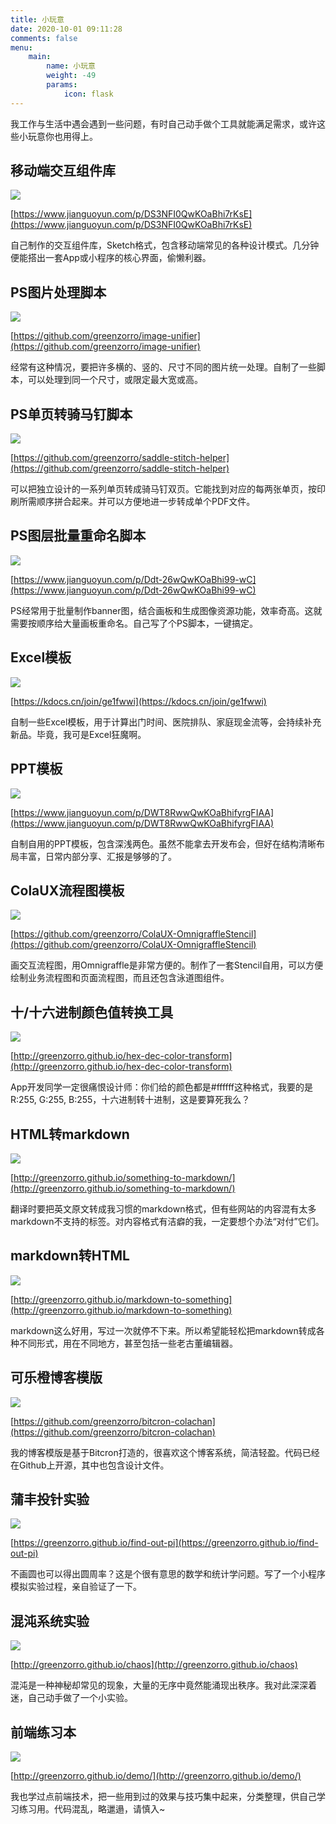 ```yaml
---
title: 小玩意
date: 2020-10-01 09:11:28
comments: false
menu: 
    main:
        name: 小玩意
        weight: -49
        params:
            icon: flask
---
```


我工作与生活中遇会遇到一些问题，有时自己动手做个工具就能满足需求，或许这些小玩意你也用得上。

## 移动端交互组件库

![](https://storage.fleek-internal.com/0a3a8890-e65e-47ce-93d7-0442b9209d38-bucket/blog/tools/ux-library.png)

[https://www.jianguoyun.com/p/DS3NFI0QwKOaBhi7rKsE](https://www.jianguoyun.com/p/DS3NFI0QwKOaBhi7rKsE)

自己制作的交互组件库，Sketch格式，包含移动端常见的各种设计模式。几分钟便能搭出一套App或小程序的核心界面，偷懒利器。

## PS图片处理脚本

![](https://storage.fleek-internal.com/0a3a8890-e65e-47ce-93d7-0442b9209d38-bucket/blog/tools/image-unifier.png)

[https://github.com/greenzorro/image-unifier](https://github.com/greenzorro/image-unifier)

经常有这种情况，要把许多横的、竖的、尺寸不同的图片统一处理。自制了一些脚本，可以处理到同一个尺寸，或限定最大宽或高。

## PS单页转骑马钉脚本

![](https://storage.fleek-internal.com/0a3a8890-e65e-47ce-93d7-0442b9209d38-bucket/blog/tools/saddle-stitch-helper.png)

[https://github.com/greenzorro/saddle-stitch-helper](https://github.com/greenzorro/saddle-stitch-helper)

可以把独立设计的一系列单页转成骑马钉双页。它能找到对应的每两张单页，按印刷所需顺序拼合起来。并可以方便地进一步转成单个PDF文件。

## PS图层批量重命名脚本

![](https://storage.fleek-internal.com/0a3a8890-e65e-47ce-93d7-0442b9209d38-bucket/blog/tools/ps-bulkrename.png)

[https://www.jianguoyun.com/p/Ddt-26wQwKOaBhi99-wC](https://www.jianguoyun.com/p/Ddt-26wQwKOaBhi99-wC)

PS经常用于批量制作banner图，结合画板和生成图像资源功能，效率奇高。这就需要按顺序给大量画板重命名。自己写了个PS脚本，一键搞定。

## Excel模板

![](https://storage.fleek-internal.com/0a3a8890-e65e-47ce-93d7-0442b9209d38-bucket/blog/tools/excel-template.png)

[https://kdocs.cn/join/ge1fwwi](https://kdocs.cn/join/ge1fwwi)

自制一些Excel模板，用于计算出门时间、医院排队、家庭现金流等，会持续补充新品。毕竟，我可是Excel狂魔啊。

## PPT模板

![](https://storage.fleek-internal.com/0a3a8890-e65e-47ce-93d7-0442b9209d38-bucket/blog/tools/powerpoint-template.png)

[https://www.jianguoyun.com/p/DWT8RwwQwKOaBhifyrgFIAA](https://www.jianguoyun.com/p/DWT8RwwQwKOaBhifyrgFIAA)

自制自用的PPT模板，包含深浅两色。虽然不能拿去开发布会，但好在结构清晰布局丰富，日常内部分享、汇报是够够的了。

## ColaUX流程图模板

![](https://storage.fleek-internal.com/0a3a8890-e65e-47ce-93d7-0442b9209d38-bucket/blog/tools/stencil.png)

[https://github.com/greenzorro/ColaUX-OmnigraffleStencil](https://github.com/greenzorro/ColaUX-OmnigraffleStencil)

画交互流程图，用Omnigraffle是非常方便的。制作了一套Stencil自用，可以方便绘制业务流程图和页面流程图，而且还包含泳道图组件。

## 十/十六进制颜色值转换工具

![](https://storage.fleek-internal.com/0a3a8890-e65e-47ce-93d7-0442b9209d38-bucket/blog/tools/hex-dec.png)

[http://greenzorro.github.io/hex-dec-color-transform](http://greenzorro.github.io/hex-dec-color-transform)

App开发同学一定很痛恨设计师：你们给的颜色都是#ffffff这种格式，我要的是R:255, G:255, B:255，十六进制转十进制，这是要算死我么？

## HTML转markdown

![](https://storage.fleek-internal.com/0a3a8890-e65e-47ce-93d7-0442b9209d38-bucket/blog/tools/markdown2.png)

[http://greenzorro.github.io/something-to-markdown/](http://greenzorro.github.io/something-to-markdown/)

翻译时要把英文原文转成我习惯的markdown格式，但有些网站的内容混有太多markdown不支持的标签。对内容格式有洁癖的我，一定要想个办法“对付”它们。

## markdown转HTML

![](https://storage.fleek-internal.com/0a3a8890-e65e-47ce-93d7-0442b9209d38-bucket/blog/tools/markdown.png)

[http://greenzorro.github.io/markdown-to-something](http://greenzorro.github.io/markdown-to-something)

markdown这么好用，写过一次就停不下来。所以希望能轻松把markdown转成各种不同形式，用在不同地方，甚至包括一些老古董编辑器。

## 可乐橙博客模版

![](https://storage.fleek-internal.com/0a3a8890-e65e-47ce-93d7-0442b9209d38-bucket/blog/tools/farbox-template.png)

[https://github.com/greenzorro/bitcron-colachan](https://github.com/greenzorro/bitcron-colachan)

我的博客模版是基于Bitcron打造的，很喜欢这个博客系统，简洁轻盈。代码已经在Github上开源，其中也包含设计文件。

## 蒲丰投针实验

![](https://storage.fleek-internal.com/0a3a8890-e65e-47ce-93d7-0442b9209d38-bucket/blog/tools/find-out-pi.png)

[https://greenzorro.github.io/find-out-pi](https://greenzorro.github.io/find-out-pi)

不画圆也可以得出圆周率？这是个很有意思的数学和统计学问题。写了一个小程序模拟实验过程，亲自验证了一下。

## 混沌系统实验

![](https://storage.fleek-internal.com/0a3a8890-e65e-47ce-93d7-0442b9209d38-bucket/blog/tools/chaos.png)

[http://greenzorro.github.io/chaos](http://greenzorro.github.io/chaos)

混沌是一种神秘却常见的现象，大量的无序中竟然能涌现出秩序。我对此深深着迷，自己动手做了一个小实验。

## 前端练习本

![](https://storage.fleek-internal.com/0a3a8890-e65e-47ce-93d7-0442b9209d38-bucket/blog/tools/demo.png)

[http://greenzorro.github.io/demo/](http://greenzorro.github.io/demo/)

我也学过点前端技术，把一些用到过的效果与技巧集中起来，分类整理，供自己学习练习用。代码混乱，略邋遢，请慎入~


